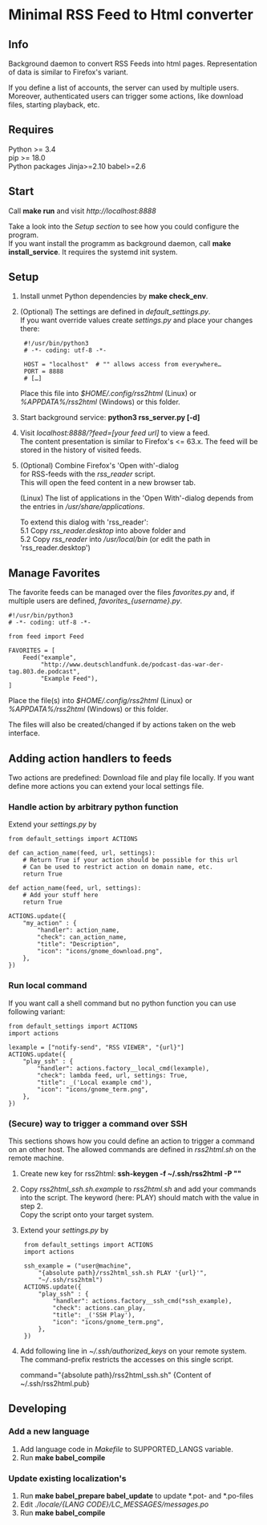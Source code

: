 Minimal RSS Feed to Html converter 
==================================


## Info

Background daemon to convert RSS Feeds into html pages.
Representation of data is similar to Firefox's variant.

If you define a list of accounts, the server can used by multiple
users. Moreover, authenticated users can trigger some actions, like
download files, starting playback, etc.


## Requires

Python >= 3.4  
pip >= 18.0  
Python packages Jinja>=2.10 babel>=2.6  


## Start

Call **make run** and visit *http://localhost:8888*

Take a look into the *Setup section* to see how you could
configure the program.  
If you want install the programm as background daemon,
call **make install_service**. It requires the systemd init system.


## Setup

1. Install unmet Python dependencies by **make check_env**.
2. (Optional) The settings are defined in *default_settings.py*.  
	If you want override values create *settings.py* and place your
	changes there:

		#!/usr/bin/python3
		# -*- coding: utf-8 -*-

		HOST = "localhost"  # "" allows access from everywhere…
		PORT = 8888
		# […]

	Place this file into *$HOME/.config/rss2html* (Linux) or  
	*%APPDATA%/rss2html* (Windows) or this folder.

3. Start background service: **python3 rss_server.py [-d]**

4. Visit *localhost:8888/?feed=[your feed url]* to view a feed.  
	The content presentation is similar to Firefox's <= 63.x.
	The feed will be stored in the history of visited feeds.

5. (Optional) Combine Firefox's 'Open with'-dialog  
	for RSS-feeds with the *rss_reader* script.  
	This will open the feed content in a new browser tab.

	(Linux)
	The list of applications in the 'Open With'-dialog
	depends from the entries in */usr/share/applications*.  

	To extend this dialog with 'rss_reader':  
	5.1 Copy *rss_reader.desktop* into above folder and  
	5.2 Copy *rss_reader* into */usr/local/bin* (or edit the path in 'rss_reader.desktop')


## Manage Favorites

The favorite feeds can be managed over the files *favorites.py* and, if multiple users are defined, *favorites_{username}.py*.

	#!/usr/bin/python3
	# -*- coding: utf-8 -*-

	from feed import Feed

	FAVORITES = [
	    Feed("example",
	         "http://www.deutschlandfunk.de/podcast-das-war-der-tag.803.de.podcast",
	         "Example Feed"),
	]

Place the file(s) into *$HOME/.config/rss2html* (Linux) or  
*%APPDATA%/rss2html* (Windows) or this folder.

The files will also be created/changed if by actions taken on the web interface.


## Adding action handlers to feeds

Two actions are predefined: Download file and play file locally.
If you want define more actions you can extend your local settings file.


### Handle action by arbitrary python function

Extend your *settings.py* by

	from default_settings import ACTIONS

	def can_action_name(feed, url, settings):
	    # Return True if your action should be possible for this url
	    # Can be used to restrict action on domain name, etc.
	    return True

	def action_name(feed, url, settings):
	    # Add your stuff here
	    return True

	ACTIONS.update({
	    "my_action" : {
	        "handler": action_name,
	        "check": can_action_name,
	        "title": "Description",
	        "icon": "icons/gnome_download.png",
	    },
	})

### Run local command
If you want call a shell command but no python function you can use
following variant:

	from default_settings import ACTIONS
	import actions

	lexample = ["notify-send", "RSS VIEWER", "{url}"]
	ACTIONS.update({
	    "play_ssh" : { 
	        "handler": actions.factory__local_cmd(lexample),
	        "check": lambda feed, url, settings: True,
	        "title": _('Local example cmd'),
	        "icon": "icons/gnome_term.png",
	    },
	})

### (Secure) way to trigger a command over SSH
This sections shows how you could define an action to
trigger a command on an other host. The allowed commands
are defined in *rss2html.sh* on the remote machine.  

1. Create new key for rss2html:
**ssh-keygen -f ~/.ssh/rss2html -P ""**

2. Copy *rss2html_ssh.sh.example* to *rss2html.sh* and add your
commands into the script. The keyword (here: PLAY) should match
with the value in step 2.  
Copy the script onto your target system.

3. Extend your *settings.py* by  

		from default_settings import ACTIONS
		import actions
	
		ssh_example = ("user@machine",
		    "{absolute path}/rss2html_ssh.sh PLAY '{url}'",
		    "~/.ssh/rss2html")
		ACTIONS.update({
		    "play_ssh" : { 
		        "handler": actions.factory__ssh_cmd(*ssh_example),
		        "check": actions.can_play,
		        "title": _('SSH Play'),
		        "icon": "icons/gnome_term.png",
		    },
		})

4. Add following line in *~/.ssh/authorized_keys* on your remote system.  
The command-prefix restricts the accesses on this single script.

	command="{absolute path}/rss2html_ssh.sh" {Content of ~/.ssh/rss2html.pub}


## Developing
### Add a new language
1. Add language code in *Makefile* to SUPPORTED_LANGS variable.
2. Run **make babel_compile**


### Update existing localization's
1. Run **make babel_prepare babel_update** to update \*.pot- and \*.po-files
2. Edit *./locale/{LANG CODE}/LC_MESSAGES/messages.po*
3. Run **make babel_compile**
